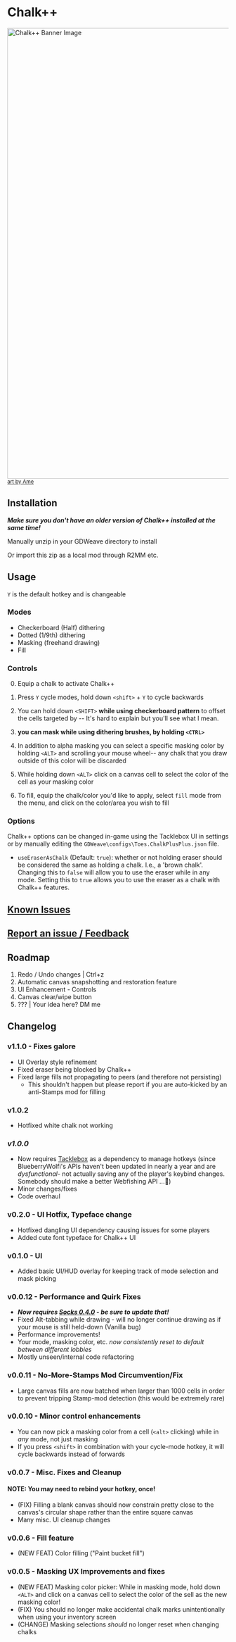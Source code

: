 # Chalk++

<img src="https://i.imgur.com/8TRBtmH.jpeg" width=1024 alt="Chalk++ Banner Image">
<br>
<a href="https://cara.app/purame"><small>art by Ame</small></a>

## Installation
***Make sure you don't have an older version of Chalk++ installed at the same time!***

Manually unzip in your GDWeave directory to install

Or import this zip as a local mod through R2MM etc.

## Usage

`Y` is the default hotkey and is changeable

### Modes
- Checkerboard (Half) dithering
- Dotted (1/9th) dithering
- Masking (freehand drawing)
- Fill

### Controls
0. Equip a chalk to activate Chalk++

1. Press `Y` cycle modes, hold down `<shift>` + `Y` to cycle backwards

2. You can hold down `<SHIFT>` **while using checkerboard pattern** to offset the cells targeted by  -- It's hard to explain but you'll see what I mean.

3. **you can mask while using dithering brushes, by holding `<CTRL>`**


4. In addition to alpha masking you can select a specific masking color by holding `<ALT>` and scrolling your mouse wheel-- any chalk that you draw outside of this color will be discarded

5.  While holding down `<ALT>`  click on a canvas cell to select the color of the cell as your masking color

6. To fill, equip the chalk/color you'd like to apply, select `fill` mode from the menu, and click on the color/area you wish to fill

### Options

Chalk++ options can be changed in-game using the Tacklebox UI in settings
or by manually editing the `GDWeave\configs\Toes.ChalkPlusPlus.json` file.

- `useEraserAsChalk` (Default: `true`): whether or not holding eraser should be considered the same as holding a chalk. I.e., a 'brown chalk'.
Changing this to `false` will allow you to use the eraser while in any mode.
Setting this to `true` allows you to use the eraser as a chalk with Chalk++ features.


## [Known Issues](https://github.com/binury/Toes.ChalkPlusPlus/issues?q=sort%3Aupdated-desc+is%3Aissue+is%3Aopen)

## [Report an issue / Feedback](https://discord.gg/kjf3FCAMDb)

## Roadmap

1. Redo / Undo changes | Ctrl+z
2. Automatic canvas snapshotting and restoration feature
3. UI Enhancement - Controls
4. Canvas clear/wipe button
5. ??? | Your idea here? DM me


## Changelog

### v1.1.0 - Fixes galore
- UI Overlay style refinement
- Fixed eraser being blocked by Chalk++
- Fixed large fills not propagating to peers (and therefore not persisting)
    - This shouldn't happen but please report if you are auto-kicked by an anti-Stamps mod for filling

### v1.0.2
- Hotfixed white chalk not working

### *v1.0.0*
- Now requires [Tacklebox](https://thunderstore.io/c/webfishing/p/PuppyGirl/TackleBox/) as a dependency
to manage hotkeys (since BlueberryWolfi's APIs haven't been updated in nearly a year and are *dysfunctional*-
not actually saving any of the player's keybind changes.
Somebody should make a better Webfishing API ...🤔)
- Minor changes/fixes
- Code overhaul

### v0.2.0 - UI Hotfix, Typeface change
- Hotfixed dangling UI dependency causing issues for some players
- Added cute font typeface for Chalk++ UI

### v0.1.0 - UI
- Added basic UI/HUD overlay for keeping track of mode selection and mask picking

### v0.0.12 - Performance and Quirk Fixes
- ***Now requires [Socks 0.4.0](https://thunderstore.io/c/webfishing/p/toes/Socks/versions/) - be sure to update that!***
- Fixed Alt-tabbing while drawing - will no longer continue drawing as if your mouse is still held-down (Vanilla bug)
- Performance improvements!
- Your mode, masking color, etc. *now consistently reset to default between different lobbies*
- Mostly unseen/internal code refactoring

### v0.0.11 - No-More-Stamps Mod Circumvention/Fix
- Large canvas fills are now batched when larger than 1000 cells in order to prevent tripping Stamp-mod detection (this would be extremely rare)

### v0.0.10 - Minor control enhancements
- You can now pick a masking color from a cell (`<alt>` clicking) while in _any_ mode, not just masking
- If you press `<shift>` in combination with your cycle-mode hotkey, it will cycle backwards instead of forwards

### v0.0.7 - Misc. Fixes and Cleanup
#### NOTE: You may need to rebind your hotkey, once!
- (FIX) Filling a blank canvas should now constrain pretty close to the canvas's circular shape rather than the entire square canvas
- Many misc. UI cleanup changes

### v0.0.6 - Fill feature
- (NEW FEAT) Color filling ("Paint bucket fill")

### v0.0.5 - Masking UX Improvements and fixes

- (NEW FEAT) Masking color picker: While in masking mode, hold down `<ALT>` and click on a canvas cell to select
the color of the sell as the new masking color!
- (FIX) You should no longer make accidental chalk marks unintentionally when using your inventory screen
- (CHANGE) Masking selections _should_ no longer reset when changing chalks